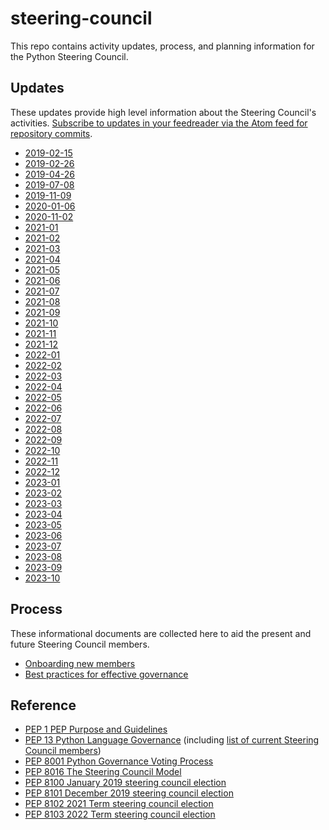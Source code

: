 # steering-council

This repo contains activity updates, process, and planning information for the Python Steering Council.

## Updates

These updates provide high level information about the Steering Council's
activities. [Subscribe to updates in your feedreader via the Atom 
feed for repository commits](https://github.com/python/steering-council/commits/main.atom).

<!-- [[[cog
import glob
filenames = sorted(glob.glob("updates/*steering-council-update.md"))
for filename in filenames:
    date = (
        filename.removeprefix("updates/")
        .removesuffix("steering-council-update.md")
        .rstrip("-_")
    )
    print(f"- [{date}]({filename})")
]]] -->
- [2019-02-15](updates/2019-02-15_steering-council-update.md)
- [2019-02-26](updates/2019-02-26_steering-council-update.md)
- [2019-04-26](updates/2019-04-26_steering-council-update.md)
- [2019-07-08](updates/2019-07-08_steering-council-update.md)
- [2019-11-09](updates/2019-11-09-steering-council-update.md)
- [2020-01-06](updates/2020-01-06-steering-council-update.md)
- [2020-11-02](updates/2020-11-02-steering-council-update.md)
- [2021-01](updates/2021-01-steering-council-update.md)
- [2021-02](updates/2021-02-steering-council-update.md)
- [2021-03](updates/2021-03-steering-council-update.md)
- [2021-04](updates/2021-04-steering-council-update.md)
- [2021-05](updates/2021-05-steering-council-update.md)
- [2021-06](updates/2021-06-steering-council-update.md)
- [2021-07](updates/2021-07-steering-council-update.md)
- [2021-08](updates/2021-08-steering-council-update.md)
- [2021-09](updates/2021-09-steering-council-update.md)
- [2021-10](updates/2021-10-steering-council-update.md)
- [2021-11](updates/2021-11-steering-council-update.md)
- [2021-12](updates/2021-12-steering-council-update.md)
- [2022-01](updates/2022-01-steering-council-update.md)
- [2022-02](updates/2022-02-steering-council-update.md)
- [2022-03](updates/2022-03-steering-council-update.md)
- [2022-04](updates/2022-04-steering-council-update.md)
- [2022-05](updates/2022-05-steering-council-update.md)
- [2022-06](updates/2022-06-steering-council-update.md)
- [2022-07](updates/2022-07-steering-council-update.md)
- [2022-08](updates/2022-08-steering-council-update.md)
- [2022-09](updates/2022-09-steering-council-update.md)
- [2022-10](updates/2022-10-steering-council-update.md)
- [2022-11](updates/2022-11-steering-council-update.md)
- [2022-12](updates/2022-12-steering-council-update.md)
- [2023-01](updates/2023-01-steering-council-update.md)
- [2023-02](updates/2023-02-steering-council-update.md)
- [2023-03](updates/2023-03-steering-council-update.md)
- [2023-04](updates/2023-04-steering-council-update.md)
- [2023-05](updates/2023-05-steering-council-update.md)
- [2023-06](updates/2023-06-steering-council-update.md)
- [2023-07](updates/2023-07-steering-council-update.md)
- [2023-08](updates/2023-08-steering-council-update.md)
- [2023-09](updates/2023-09-steering-council-update.md)
- [2023-10](updates/2023-10-steering-council-update.md)
<!-- [[[end]]] -->

## Process

These informational documents are collected here to aid the present and
future Steering Council members.

- [Onboarding new members](process/onboarding.md)
- [Best practices for effective governance](process/best-practices.md)

## Reference

- [PEP 1 PEP Purpose and Guidelines](https://github.com/python/peps/blob/main/peps/pep-0001.rst)
- [PEP 13 Python Language Governance](https://github.com/python/peps/blob/main/peps/pep-0013.rst) (including [list of current Steering Council members](https://www.python.org/dev/peps/pep-0013/#current-steering-council))
- [PEP 8001 Python Governance Voting Process](https://github.com/python/peps/blob/main/peps/pep-8001.rst)
- [PEP 8016 The Steering Council Model](https://github.com/python/peps/blob/main/peps/pep-8016.rst)
- [PEP 8100 January 2019 steering council election](https://github.com/python/peps/blob/main/peps/pep-8100.rst)
- [PEP 8101 December 2019 steering council election](https://github.com/python/peps/blob/main/peps/pep-8101.rst)
- [PEP 8102 2021 Term steering council election](https://github.com/python/peps/blob/main/peps/pep-8102.rst)
- [PEP 8103 2022 Term steering council election](https://github.com/python/peps/blob/main/peps/pep-8103.rst)
